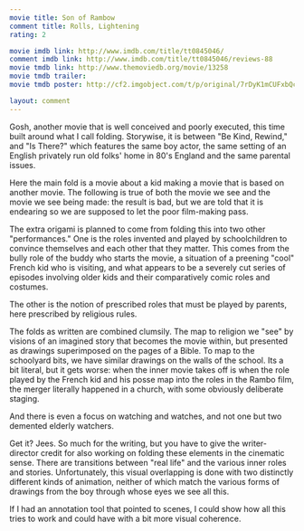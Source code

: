 ```yaml
---
movie title: Son of Rambow
comment title: Rolls, Lightening
rating: 2

movie imdb link: http://www.imdb.com/title/tt0845046/
comment imdb link: http://www.imdb.com/title/tt0845046/reviews-88
movie tmdb link: http://www.themoviedb.org/movie/13258
movie tmdb trailer: 
movie tmdb poster: http://cf2.imgobject.com/t/p/original/7rDyK1mCUFxbQcxFHj9c2xumFCp.jpg

layout: comment
---
```


Gosh, another movie that is well conceived and poorly executed, this time built around what I call folding. Storywise, it is between "Be Kind, Rewind," and "Is There?" which features the same boy actor, the same setting of an English privately run old folks' home in 80's England and the same parental issues.

Here the main fold is a movie about a kid making a movie that is based on another movie. The following is true of both the movie we see and the movie we see being made: the result is bad, but we are told that it is endearing so we are supposed to let the poor film-making pass.

The extra origami is planned to come from folding this into two other "performances." One is the roles invented and played by schoolchildren to convince themselves and each other that they matter. This comes from the bully role of the buddy who starts the movie, a situation of a preening "cool" French kid who is visiting, and what appears to be a severely cut series of episodes involving older kids and their comparatively comic roles and costumes.

The other is the notion of prescribed roles that must be played by parents, here prescribed by religious rules.

The folds as written are combined clumsily. The map to religion we "see" by visions of an imagined story that becomes the movie within, but presented as drawings superimposed on the pages of a Bible. To map to the schoolyard bits, we have similar drawings on the walls of the school. Its a bit literal, but it gets worse: when the inner movie takes off is when the role played by the French kid and his posse map into the roles in the Rambo film, the merger literally happened in a church, with some obviously deliberate staging.

And there is even a focus on watching and watches, and not one but two demented elderly watchers. 

Get it? Jees. So much for the writing, but you have to give the writer-director credit for also working on folding these elements in the cinematic sense. There are transitions between "real life" and the various inner roles and stories. Unfortunately, this visual overlapping is done with two distinctly different kinds of animation, neither of which match the various forms of drawings from the boy through whose eyes we see all this.

If I had an annotation tool that pointed to scenes, I could show how all this tries to work and could have with a bit more visual coherence.